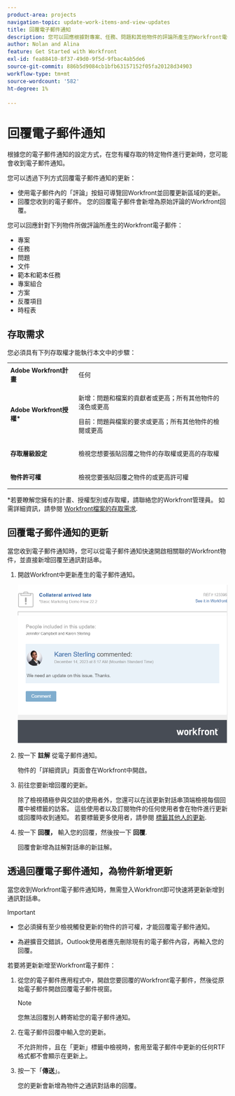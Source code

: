 ```yaml
---
product-area: projects
navigation-topic: update-work-items-and-view-updates
title: 回覆電子郵件通知
description: 您可以回應根據對專案、任務、問題和其他物件的評論所產生的Workfront電子郵件通知，將回覆新增至Adobe Workfront應用程式中所做的原始評論。
author: Nolan and Alina
feature: Get Started with Workfront
exl-id: fea88410-8f37-49d0-9f5d-9fbac4ab5de6
source-git-commit: 886b5d9084cb1bfb63157152f05fa20128d34903
workflow-type: tm+mt
source-wordcount: '582'
ht-degree: 1%

---
```


# 回覆電子郵件通知

<!-- Audited: April 2024-->

根據您的電子郵件通知的設定方式，在您有權存取的特定物件進行更新時，您可能會收到電子郵件通知。

您可以透過下列方式回覆電子郵件通知的更新：

* 使用電子郵件內的「評論」按鈕可導覽回Workfront並回覆更新區域的更新。
* 回覆您收到的電子郵件。 您的回覆電子郵件會新增為原始評論的Workfront回覆。

<!--
>[!NOTE]
>
>Replying to updates by email is not available for environments on Cluster 6.
-->

您可以回應針對下列物件所做評論所產生的Workfront電子郵件：

* 專案
* 任務
* 問題
* 文件
* 範本和範本任務
* 專案組合
* 方案
* 反覆項目
* 時程表

## 存取需求

您必須具有下列存取權才能執行本文中的步驟：

<table style="table-layout:auto">
 <col> 
 <col> 
 <tbody> 
  <tr> 
   <td role="rowheader"><strong>Adobe Workfront計畫</strong></td> 
   <td> <p>任何</p> </td> 
  </tr> 
  <tr> 
   <td role="rowheader"><strong>Adobe Workfront授權*</strong></td> 
   <td> <p>新增：問題和檔案的貢獻者或更高；所有其他物件的淺色或更高</p>
   <p>目前：問題與檔案的要求或更高；所有其他物件的檢閱或更高</p> </td> 
  </tr> 
  <tr> 
   <td role="rowheader"><strong>存取層級設定</strong></td> 
   <td> <p>檢視您想要張貼回覆之物件的存取權或更高的存取權</p> </td> 
  </tr> 
  <tr> 
   <td role="rowheader"><strong>物件許可權</strong></td> 
   <td> <p>檢視您要張貼回覆之物件的或更高許可權</p> </td> 
  </tr> 
 </tbody> 
</table>

*若要瞭解您擁有的計畫、授權型別或存取權，請聯絡您的Workfront管理員。 如需詳細資訊，請參閱 [Workfront檔案的存取需求](/help/quicksilver/administration-and-setup/add-users/access-levels-and-object-permissions/access-level-requirements-in-documentation.md).

## 回覆電子郵件通知的更新

當您收到電子郵件通知時，您可以從電子郵件通知快速開啟相關聯的Workfront物件，並直接新增回覆至通訊對話串。

1. 開啟Workfront中更新產生的電子郵件通知。

   ![email.png](assets/email-350x202.png)
1. 按一下 **註解** 從電子郵件通知。

   物件的「詳細資訊」頁面會在Workfront中開啟。

1. 前往您要新增回覆的更新。

   除了檢視積極參與交談的使用者外，您還可以在該更新對話串頂端檢視每個回覆中被標籤的訪客。 這些使用者以及訂閱物件的任何使用者會在物件進行更新或回覆時收到通知。 若要標籤更多使用者，請參閱 [標籤其他人的更新](../../workfront-basics/updating-work-items-and-viewing-updates/tag-others-on-updates.md).

1. 按一下 **回覆，** 輸入您的回覆，然後按一下 **回覆**.

   回覆會新增為註解對話串的新註解。

## 透過回覆電子郵件通知，為物件新增更新

當您收到Workfront電子郵件通知時，無需登入Workfront即可快速將更新新增到通訊對話串。

>[!IMPORTANT]
>
>* 您必須擁有至少檢視觸發更新的物件的許可權，才能回覆電子郵件通知。
>
>* 為避擴音交錯誤，Outlook使用者應先刪除現有的電子郵件內容，再輸入您的回覆。

若要將更新新增至Workfront電子郵件：

1. 從您的電子郵件應用程式中，開啟您要回覆的Workfront電子郵件，然後從原始電子郵件開啟回覆電子郵件視窗。

   >[!NOTE]
   >
   >    您無法回覆別人轉寄給您的電子郵件通知。


1. 在電子郵件回覆中輸入您的更新。

   不允許附件，且在「更新」標籤中檢視時，套用至電子郵件中更新的任何RTF格式都不會顯示在更新上。
1. 按一下「**傳送**」。

   您的更新會新增為物件之通訊對話串的回覆。
